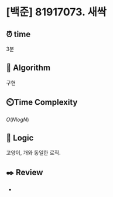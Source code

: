 # [백준] 81917073. 새싹
 
## ⏰  **time**
3분

## :pushpin: **Algorithm**
구현

## ⏲️**Time Complexity**
$O(NlogN)$

## :round_pushpin: **Logic**
고양이, 개와 동일한 로직.

## :black_nib: **Review**
- 
